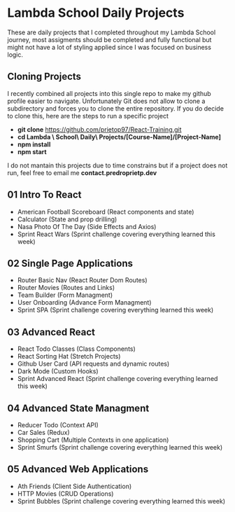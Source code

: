 # Lambda School Daily Projects

These are daily projects that I completed throughout my Lambda School journey, most assigments should be completed and fully functional but might not have a lot of styling applied since I was focused on business logic.

## Cloning Projects

I recently combined all projects into this single repo to make my github profile easier to navigate.
Unfortunately Git does not allow to clone a subdirectory and forces you to clone the entire repository.
If you do decide to clone this, here are the steps to run a specific project

- **git clone** https://github.com/prietop97/React-Training.git
- **cd Lambda \ School\ Daily\ Projects/[Course-Name]/[Project-Name]**
- **npm install**
- **npm start**

I do not mantain this projects due to time constrains but if a project does not run, feel free to email me **contact.predroprietp.dev**

## 01 Intro To React

- American Football Scoreboard (React components and state)
- Calculator (State and prop drilling)
- Nasa Photo Of The Day (Side Effects and Axios)
- Sprint React Wars (Sprint challenge covering everything learned this week)

## 02 Single Page Applications

- Router Basic Nav (React Router Dom Routes)
- Router Movies (Routes and Links)
- Team Builder (Form Managment)
- User Onboarding (Advance Form Managment)
- Sprint SPA (Sprint challenge covering everything learned this week)

## 03 Advanced React

- React Todo Classes (Class Components)
- React Sorting Hat (Stretch Projects)
- Github User Card (API requests and dynamic routes)
- Dark Mode (Custom Hooks)
- Sprint Advanced React (Sprint challenge covering everything learned this week)

## 04 Advanced State Managment

- Reducer Todo (Context API)
- Car Sales (Redux)
- Shopping Cart (Multiple Contexts in one application)
- Sprint Smurfs (Sprint challenge covering everything learned this week)

## 05 Advanced Web Applications

- Ath Friends (Client Side Authentication)
- HTTP Movies (CRUD Operations)
- Sprint Bubbles (Sprint challenge covering everything learned this week)
